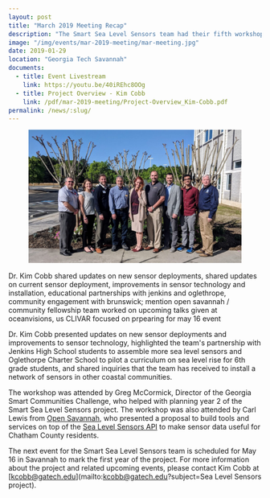 ```yaml
---
layout: post
title: "March 2019 Meeting Recap"
description: "The Smart Sea Level Sensors team had their fifth workshop at Georgia Tech Savannah on March 27, 2019."
image: "/img/events/mar-2019-meeting/mar-meeting.jpg"
date: 2019-01-29
location: "Georgia Tech Savannah"
documents:
  - title: Event Livestream
    link: https://youtu.be/40iREhc8OOg
  - title: Project Overview - Kim Cobb
    link: /pdf/mar-2019-meeting/Project-Overview_Kim-Cobb.pdf
permalink: /news/:slug/
---
```


<figure class="figure">
  <img class="img-fluid" src="/img/events/mar-2019-meeting/mar-meeting.jpg" alt="Participants of the Mar 27 meeting in Savannah, GA">
</figure>

Dr. Kim Cobb shared updates on new sensor deployments, 
shared updates on current sensor deployment, improvements in sensor technology and installation, educational partnerships with jenkins and oglethrope, community engagement with brunswick; mention open savannah / community fellowship
team worked on upcoming talks given at oceanvisions, us CLIVAR
focused on prpearing for may 16 event

Dr. Kim Cobb presented updates on new sensor deployments and improvements to sensor technology, highlighted the team's partnership with Jenkins High School students to assemble more sea level sensors and Oglethorpe Charter School to pilot a curriculum on sea level rise for 6th grade students, and shared inquiries that the team has received to install a network of sensors in other coastal communities.

The workshop was attended by Greg McCormick, Director of the Georgia Smart Communities Challenge, who helped with planning year 2 of the Smart Sea Level Sensors project. The workshop was also attended by Carl Lewis from [Open Savannah](https://opensavannah.org/), who presented a proposal to build tools and services on top of the [Sea Level Sensors API](https://dev.sealevelsensors.org/) to make sensor data useful for Chatham County residents. 

The next event for the Smart Sea Level Sensors team is scheduled for May 16 in Savannah to mark the first year of the project. For more information about the project and related upcoming events, please contact  Kim Cobb at [kcobb@gatech.edu](mailto:kcobb@gatech.edu?subject=Sea Level Sensors project).